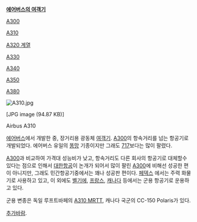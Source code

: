 **[에어버스의 여객기](%EC%97%90%EC%96%B4%EB%B2%84%EC%8A%A4.md)**

[A300](A300.md)

[A310](A310.md)

[A320 계열](A320.md)

[A330](A330.md)

[A340](A340.md)

[A350](A350.md)

[A380](A380.md)

![A310.jpg](//rv.wkcdn.net/http://rigvedawiki.net/r1/pds/A310/A310.jpg)

[JPG image (94.87 KB)]

Airbus A310

[에어버스](%EC%97%90%EC%96%B4%EB%B2%84%EC%8A%A4.md)에서 개발한 중, 장거리용 광동체
[여객기](%EC%97%AC%EA%B0%9D%EA%B8%B0.md). [A300](A300.md)의 항속거리를 넘는 항공기로
개발되었다. 에어버스 유일의 [똥망](%EB%A7%9D%ED%96%88%EC%96%B4%EC%9A%94.md) 기종이지만 그래도
[717](717.md)보다는 많이 팔렸다.

[A300](A300.md)과 비교하여 가격대 성능비가 낮고, 항속거리도 다른 회사의 항공기로 대체할수 있다는 점으로 인해서
[대한항공](%EB%8C%80%ED%95%9C%ED%95%AD%EA%B3%B5.md)이 논개가 되어서 많이 팔린
[A300](A300.md)에 비해선 성공한 편이 아니지만, 그래도 민간항공기중에서는 꽤나 성공판 편이다.
[페덱스](%ED%8E%98%EB%8D%B1%EC%8A%A4.md) 에서는 주력 화물기로 사용하고 있고, 이 외에도
[벨기에](%EB%B2%A8%EA%B8%B0%EC%97%90.md),
[프랑스](%ED%94%84%EB%9E%91%EC%8A%A4.md),
[캐나다](%EC%BA%90%EB%82%98%EB%8B%A4.md) 등에서는 군용 항공기로 운용하고 있다.

군용 변종은 독일 루프트바페의 [A310 MRTT](A310%20MRTT.md), 캐나다 국군의 CC-150 Polaris가 있다.

[추가바람](%EC%B6%94%EA%B0%80%EB%B0%94%EB%9E%8C.md).

